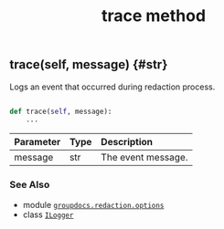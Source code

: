 ﻿---
title: trace method
second_title: GroupDocs.Redaction for Python via .NET API References
description: 
type: docs
weight: 30
url: /groupdocs.redaction.options/ilogger/trace/
is_root: false
---

## trace(self, message) {#str}

Logs an event that occurred during redaction process.



```python

def trace(self, message):
    ...
```


| Parameter | Type | Description |
| :- | :- | :- |
| message | str | The event message. |



### See Also
* module [`groupdocs.redaction.options`](../../)
* class [`ILogger`](/redaction/python-net/groupdocs.redaction.options/ilogger)
